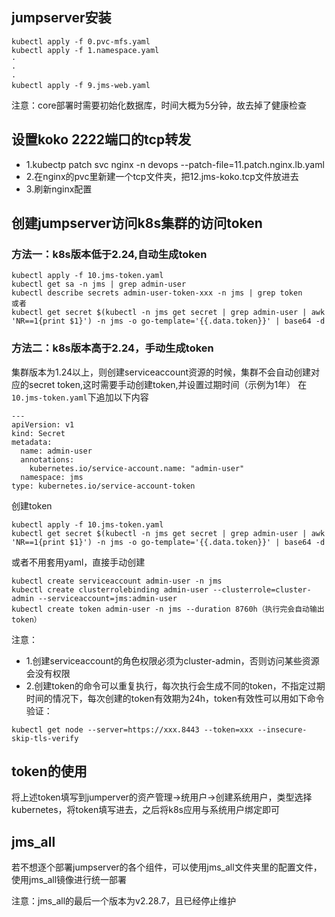 ## jumpserver安装
```
kubectl apply -f 0.pvc-mfs.yaml
kubectl apply -f 1.namespace.yaml
·
·
·
kubectl apply -f 9.jms-web.yaml
```
注意：core部署时需要初始化数据库，时间大概为5分钟，故去掉了健康检查

## 设置koko 2222端口的tcp转发
- 1.kubectp patch svc nginx -n devops --patch-file=11.patch.nginx.lb.yaml
- 2.在nginx的pvc里新建一个tcp文件夹，把12.jms-koko.tcp文件放进去
- 3.刷新nginx配置

## 创建jumpserver访问k8s集群的访问token
### 方法一：k8s版本低于2.24,自动生成token
```
kubectl apply -f 10.jms-token.yaml
kubectl get sa -n jms | grep admin-user
kubectl describe secrets admin-user-token-xxx -n jms | grep token
或者
kubectl get secret $(kubectl -n jms get secret | grep admin-user | awk 'NR==1{print $1}') -n jms -o go-template='{{.data.token}}' | base64 -d
```

### 方法二：k8s版本高于2.24，手动生成token
集群版本为1.24以上，则创建serviceaccount资源的时候，集群不会自动创建对应的secret token,这时需要手动创建token,并设置过期时间（示例为1年）
在`10.jms-token.yaml`下追加以下内容
```
---
apiVersion: v1
kind: Secret
metadata:
  name: admin-user
  annotations:
    kubernetes.io/service-account.name: "admin-user"
  namespace: jms
type: kubernetes.io/service-account-token
```

创建token
```
kubectl apply -f 10.jms-token.yaml
kubectl get secret $(kubectl -n jms get secret | grep admin-user | awk 'NR==1{print $1}') -n jms -o go-template='{{.data.token}}' | base64 -d
```

或者不用套用yaml，直接手动创建
```
kubectl create serviceaccount admin-user -n jms
kubectl create clusterrolebinding admin-user --clusterrole=cluster-admin --serviceaccount=jms:admin-user
kubectl create token admin-user -n jms --duration 8760h（执行完会自动输出token）
```

注意：
- 1.创建serviceaccount的角色权限必须为cluster-admin，否则访问某些资源会没有权限
- 2.创建token的命令可以重复执行，每次执行会生成不同的token，不指定过期时间的情况下，每次创建的token有效期为24h，token有效性可以用如下命令验证：
```
kubectl get node --server=https://xxx.8443 --token=xxx --insecure-skip-tls-verify
```

## token的使用
将上述token填写到jumperver的资产管理->统用户->创建系统用户，类型选择kubernetes，将token填写进去，之后将k8s应用与系统用户绑定即可

## jms_all
若不想逐个部署jumpserver的各个组件，可以使用jms_all文件夹里的配置文件，使用jms_all镜像进行统一部署

注意：jms_all的最后一个版本为v2.28.7，且已经停止维护
